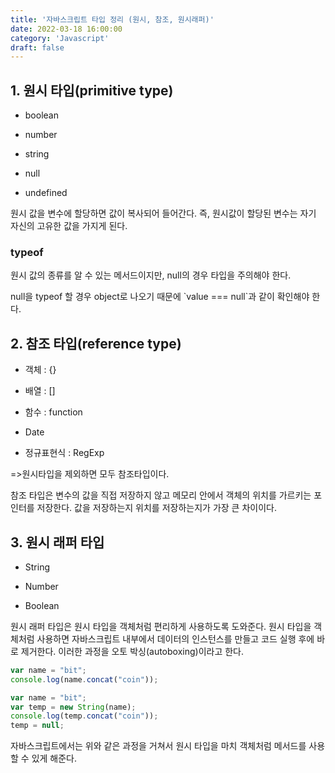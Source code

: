 ```yaml
---
title: '자바스크립트 타입 정리 (원시, 참조, 원시래퍼)'
date: 2022-03-18 16:00:00
category: 'Javascript'
draft: false
---
```


## 1. 원시 타입(primitive type)

- boolean

- number

- string

- null

- undefined

원시 값을 변수에 할당하면 값이 복사되어 들어간다. 즉, 원시값이 할당된 변수는 자기 자신의 고유한 값을 가지게 된다.

### typeof

원시 값의 종류를 알 수 있는 메서드이지만, null의 경우 타입을 주의해야 한다.

null을 typeof 할 경우 object로 나오기 때문에 \`value === null\`과 같이 확인해야 한다.

## 2. 참조 타입(reference type)

- 객체 : {}

- 배열 : []

- 함수 : function

- Date

- 정규표현식 : RegExp

=>원시타입을 제외하면 모두 참조타입이다.

참조 타입은 변수의 값을 직접 저장하지 않고 메모리 안에서 객체의 위치를 가르키는 포인터를 저장한다. 값을 저장하는지 위치를 저장하는지가 가장 큰 차이이다.

## 3. 원시 래퍼 타입

- String

- Number

- Boolean

원시 래퍼 타입은 원시 타입을 객체처럼 편리하게 사용하도록 도와준다. 원시 타입을 객체처럼 사용하면 자바스크립트 내부에서 데이터의 인스턴스를 만들고 코드 실행 후에 바로 제거한다. 이러한 과정을 오토 박싱(autoboxing)이라고 한다.

```Javascript
var name = "bit";
console.log(name.concat("coin"));

var name = "bit";
var temp = new String(name);
console.log(temp.concat("coin"));
temp = null;
```

자바스크립트에서는 위와 같은 과정을 거쳐서 원시 타입을 마치 객체처럼 메서드를 사용할 수 있게 해준다.
